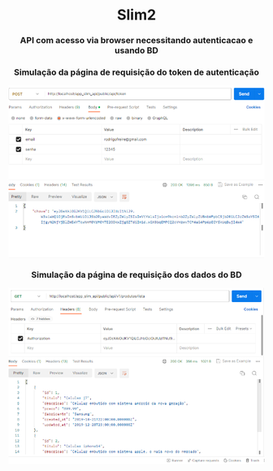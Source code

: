 <h1 align="center"> Slim2 </h1>

<h3 align="center">API com acesso via browser necessitando autenticacao e usando BD</h3>

<h3 align="center">Simulação da página de requisição do token de autenticação</h3>
<img align="center" src="./img/Slim2-Key-Preview.png">

<h3 align="center">Simulação da página de requisição dos dados do BD</h3>
<img align="center" src="./img/Slim2-Access-Preview.png">


